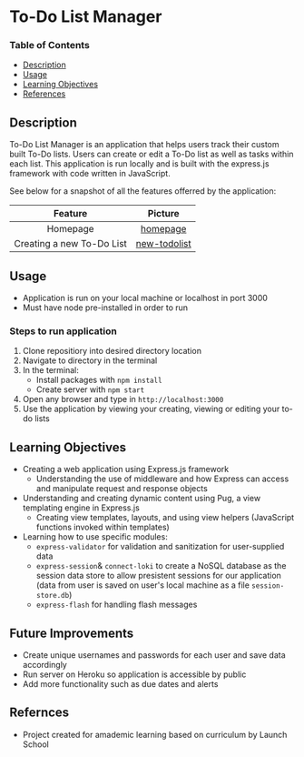 # To-Do List Manager

### Table of Contents
- [Description](#description)
- [Usage](#usage)
- [Learning Objectives](#learning-objectives)
- [References](#references)

## Description
To-Do List Manager is an application that helps users track their custom built To-Do lists. Users can create or edit a To-Do list as well as tasks within each list. This application is run locally and is built with the express.js framework with code written in JavaScript. 

See below for a snapshot of all the features offerred by the application:

| Feature | Picture |
| :------: | :----------: |
| Homepage | [homepage](./public/images/homepage.png) |
| Creating a new To-Do List | [new-todolist](./public/images/new-todolist.png) |

## Usage
- Application is run on your local machine or localhost in port 3000
- Must have node pre-installed in order to run 

### Steps to run application
1. Clone repositiory into desired directory location
2. Navigate to directory in the terminal
3. In the terminal:
	- Install packages with `npm install`
	- Create server with `npm start`
4. Open any browser and type in `http://localhost:3000`
5. Use the application by viewing your creating, viewing or editing your to-do lists

## Learning Objectives
- Creating a web application using Express.js framework
	- Understanding the use of middleware and how Express can access and manipulate request and response objects 
- Understanding and creating dynamic content using Pug, a view templating engine in Express.js
	- Creating view templates, layouts, and using view helpers (JavaScript functions invoked within templates)
- Learning how to use specific modules:
	- `express-validator` for validation and sanitization for user-supplied data
	- `express-session`& `connect-loki` to create a NoSQL database as the session data store to allow presistent sessions for our application (data from user is saved on user's local machine as a file `session-store.db`)
	- `express-flash` for handling flash messages

## Future Improvements
- Create unique usernames and passwords for each user and save data accordingly
- Run server on Heroku so application is accessible by public
- Add more functionality such as due dates and alerts

## Refernces
- Project created for amademic learning based on curriculum by Launch School